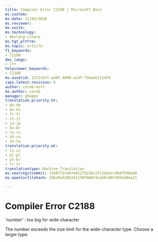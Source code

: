 ```yaml
---
title: Compiler Error C2188 | Microsoft Docs
ms.custom: 
ms.date: 11/04/2016
ms.reviewer: 
ms.suite: 
ms.technology:
- devlang-csharp
ms.tgt_pltfrm: 
ms.topic: article
f1_keywords:
- C2188
dev_langs:
- C++
helpviewer_keywords:
- C2188
ms.assetid: 2223147f-e487-4090-acdf-75ba4e1114f6
caps.latest.revision: 6
author: corob-msft
ms.author: corob
manager: ghogen
translation.priority.ht:
- de-de
- es-es
- fr-fr
- it-it
- ja-jp
- ko-kr
- ru-ru
- zh-cn
- zh-tw
translation.priority.mt:
- cs-cz
- pl-pl
- pt-br
- tr-tr
translationtype: Machine Translation
ms.sourcegitcommit: 3168772cbb7e8127523bc2fc2da5cc9b4f59beb8
ms.openlocfilehash: 19ba9a628d3431f0fb84f4ce56c8bf36b5a04a21

---
```

# <a name="compiler-error-c2188"></a>Compiler Error C2188
'number' : too big for wide character  
  
 The number exceeds the size limit for the wide-character type. Choose a larger type.


<!--HONumber=Jan17_HO4-->


